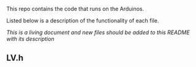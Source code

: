 This repo contains the code that runs on the Arduinos.

Listed below is a description of the functionality of each file.

*This is a living document and new files should be added to this README with its description*

## LV.h ##
